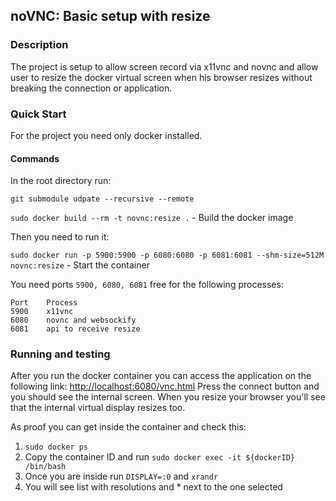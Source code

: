 ## noVNC: Basic setup with resize

### Description

The project is setup to allow screen record via x11vnc and novnc and allow user to resize the docker virtual screen when his browser resizes without breaking the connection or application.

### Quick Start

For the project you need only docker installed.

#### Commands

In the root directory run:

`git submodule udpate --recursive --remote`

`sudo docker build --rm -t novnc:resize .` - Build the docker image

Then you need to run it:

`sudo docker run -p 5900:5900 -p 6080:6080 -p 6081:6081 --shm-size=512M novnc:resize` - Start the container

You need ports `5900, 6080, 6081` free for the following processes:

```
Port    Process
5900    x11vnc
6080    novnc and websockify
6081    api to receive resize
```

### Running and testing

After you run the docker container you can access the application on the following link: [http://localhost:6080/vnc.html](http://localhost:6080/vnc.html)
Press the connect button and you should see the internal screen. When you resize your browser you'll see that the internal virtual display resizes too.

As proof you can get inside the container and check this:

1. `sudo docker ps`
2. Copy the container ID and run `sudo docker exec -it ${dockerID} /bin/bash`
3. Once you are inside run `DISPLAY=:0` and `xrandr`
4. You will see list with resolutions and * next to the one selected